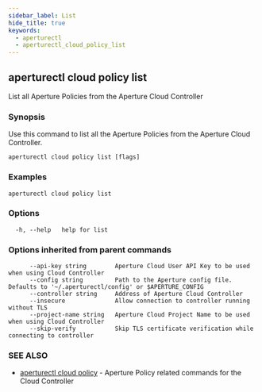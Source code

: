 ```yaml
---
sidebar_label: List
hide_title: true
keywords:
  - aperturectl
  - aperturectl_cloud_policy_list
---
```


<!-- markdownlint-disable -->

## aperturectl cloud policy list

List all Aperture Policies from the Aperture Cloud Controller

### Synopsis

Use this command to list all the Aperture Policies from the Aperture Cloud Controller.

```
aperturectl cloud policy list [flags]
```

### Examples

```
aperturectl cloud policy list
```

### Options

```
  -h, --help   help for list
```

### Options inherited from parent commands

```
      --api-key string        Aperture Cloud User API Key to be used when using Cloud Controller
      --config string         Path to the Aperture config file. Defaults to '~/.aperturectl/config' or $APERTURE_CONFIG
      --controller string     Address of Aperture Cloud Controller
      --insecure              Allow connection to controller running without TLS
      --project-name string   Aperture Cloud Project Name to be used when using Cloud Controller
      --skip-verify           Skip TLS certificate verification while connecting to controller
```

### SEE ALSO

- [aperturectl cloud policy](/reference/aperturectl/cloud/policy/policy.md) - Aperture Policy related commands for the Cloud Controller
